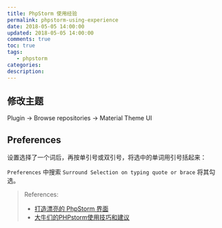```yaml
---
title: PhpStorm 使用经验
permalink: phpstorm-using-experience
date: 2018-05-05 14:00:00
updated: 2018-05-05 14:00:00
comments: true
toc: true
tags:
   - phpstorm
categories:
description:
---
```


## 修改主题

Plugin ->  Browse repositories -> Material Theme UI

## Preferences

设置选择了一个词后，再按单引号或双引号，将选中的单词用引号括起来：

`Preferences` 中搜索 `Surround Selection on typing quote or brace` 将其勾选。

<!-- more -->

> References:
> - [打造漂亮的 PhpStorm 界面](https://laravel-china.org/articles/4172/create-beautiful-phpstorm-interface)
> - [大牛们的PHPstorm使用技巧和建议](http://www.pilishen.com/posts/phpstorm-tips-and-tricks)
